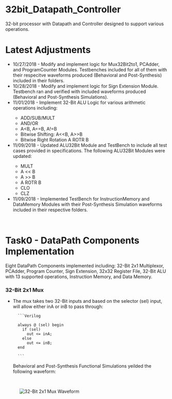# 32bit_Datapath_Controller
32-bit processor with Datapath and Controller designed to support various operations.


<h1> Latest Adjustments </h1>
<ul>

  <li> 10/27/2018 - Modify and implement logic for Mux32Bit2to1, PCAdder, and ProgramCounter Modules. Testbenches included for all of them with their respecitve waveforms produced (Behavioral and Post-Synthesis) included in their folders. </li>
  <li> 10/28/2018 - Modify and implement logic for Sign Extension Module. Testbench ran and verified with included waveforms produced (Behavioral and Post-Synthesis Simulations). </li>
  <li> 11/01/2018 - Implement 32-Bit ALU Logic for various arithmetic operations including: </li>
  <ul>
    <li> ADD/SUB/MULT </li>
    <li> AND/OR </li>
    <li> A&ltB, A==B, A!=B </li>
    <li> Bitwise Shifting: A&lt&ltB, A&gt&gtB </li>
    <li> Bitwise Right Rotation A ROTR B </li>
  </ul>
  <li> 11/09/2018 - Updated ALU32Bit Module and TestBench to include all test cases provided in specifications. The following ALU32Bit Modules were updated: </li>
  <ul>
    <li> MULT </li>
    <li> A << B </li>
    <li> A >> B </li>
    <li> A ROTR B </li>
    <li> CLO </li>
    <li> CLZ </li>
  </ul>
  <li> 11/09/2018 - Implemented TestBench for InstructionMemory and DataMemory Modules with their Post-Synthesis Simulation waveforms included in their respective folders. </li>

</ul>

<br>

<h1> Task0 - DataPath Components Implementation </h1>
<p> Eight DataPath Components implemented including: 32-Bit 2x1 Multiplexor, PCAdder, Program Counter, Sign Extension, 32x32 Register File, 32-Bit ALU with 13 supported operations, Instruction Memory, and Data Memory. </p>

<h3> 32-Bit 2x1 Mux </h3>
<ul>
  <li> The mux takes two 32-Bit inputs and based on the selector (sel) input, will allow either inA or inB to pass through:
    
      ```Verilog
      
      always @ (sel) begin
        if (sel)
          out <= inA;
        else
          out <= inB;
      end
      
      ```
      
  
  </li>
  <p> Behavioral and Post-Synthesis Functional Simulations yeilded the following waveform: </p>
  <br>
  <p> <img src = "" width = "" height = "" hspace = "20" alt = "32-Bit 2x1 Mux Waveform"/> </p>
</ul>
